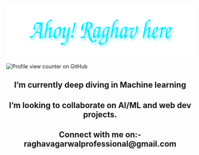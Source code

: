 <div align="center">
  <img src="./Animation.svg" width="640" height="140" alt="Ahoy! Raghav here">
</div>


![Profile view counter on GitHub](https://komarev.com/ghpvc/?username=Phoenix-tear)

<h2 align="center">I’m currently deep diving in <b>Machine learning</b></h2>

<h2 align="center">I’m looking to collaborate on <b>AI/ML</b> and <b>web dev</b> projects.</h2>

<h2 align="center">Connect with me on:- <a>raghavagarwalprofessional@gmail.com</a></h2>
